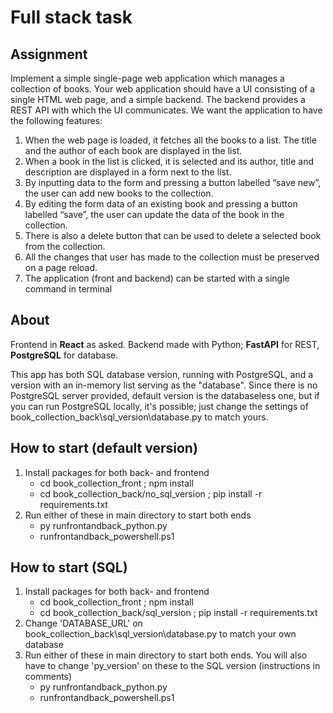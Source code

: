 
# Full stack task

## Assignment

Implement a simple single-page web application which manages a collection of books. Your
web application should have a UI consisting of a single HTML web page, and a simple
backend. The backend provides a REST API with which the UI communicates. We want the
application to have the following features:

1. When the web page is loaded, it fetches all the books to a list. The title and the
author of each book are displayed in the list.
2. When a book in the list is clicked, it is selected and its author, title and description are
displayed in a form next to the list.
3. By inputting data to the form and pressing a button labelled “save new”, the user can
add new books to the collection.
4. By editing the form data of an existing book and pressing a button labelled “save”,
the user can update the data of the book in the collection.
5. There is also a delete button that can be used to delete a selected book from the
collection.
6. All the changes that user has made to the collection must be preserved on a page
reload.
7. The application (front and backend) can be started with a single command in terminal


## About

Frontend in **React** as asked. Backend made with Python; **FastAPI** for REST, **PostgreSQL** for database. 

This app has both SQL database version, running with PostgreSQL, and a version with an in-memory list serving as the "database". Since there is no PostgreSQL server provided, default version is the databaseless one, but if you can run PostgreSQL locally, it's possible; just change the settings of book_collection_back\sql_version\database.py to match yours. 

## How to start (default version)

1. Install packages for both back- and frontend
    - cd book_collection_front ; npm install 
    - cd book_collection_back/no_sql_version ; pip install -r requirements.txt
2. Run either of these in main directory to start both ends
    - py runfrontandback_python.py
    - runfrontandback_powershell.ps1

## How to start (SQL)

1. Install packages for both back- and frontend
    - cd book_collection_front ; npm install 
    - cd book_collection_back/sql_version ; pip install -r requirements.txt
2. Change 'DATABASE_URL' on book_collection_back\sql_version\database.py to match your own database
3. Run either of these in main directory to start both ends. You will also have to change 'py_version' on these to the SQL version (instructions in comments)
    - py runfrontandback_python.py
    - runfrontandback_powershell.ps1
